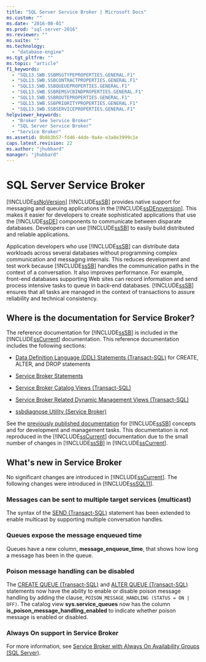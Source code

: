 ```yaml
---
title: "SQL Server Service Broker | Microsoft Docs"
ms.custom: ""
ms.date: "2016-08-01"
ms.prod: "sql-server-2016"
ms.reviewer: ""
ms.suite: ""
ms.technology: 
  - "database-engine"
ms.tgt_pltfrm: ""
ms.topic: "article"
f1_keywords: 
  - "SQL13.SWB.SSBMSGTYPEPROPERTIES.GENERAL.F1"
  - "SQL13.SWB.SSBCONTRACTPROPERTIES.GENERAL.F1"
  - "SQL13.SWB.SSBQUEUEPROPERTIES.GENERAL.F1"
  - "SQL13.SWB.SSBREMSVCBINDPROPERTIES.GENERAL.F1"
  - "SQL13.SWB.SSBROUTEPROPERTIES.GENERAL.F1"
  - "SQL13.SWB.SSBPRIORITYPROPERTIES.GENERAL.F1"
  - "SQL13.SWB.SSBSERVICEPROPERTIES.GENERAL.F1"
helpviewer_keywords: 
  - "Broker See Service Broker"
  - "SQL Server Service Broker"
  - "Service Broker"
ms.assetid: 8b8b3b57-fd46-44de-9a4e-e3a8e3999c1e
caps.latest.revision: 22
ms.author: "jhubbard"
manager: "jhubbard"
---
```

# SQL Server Service Broker
  [!INCLUDE[ssNoVersion](../../../a9notintoc/includes/ssnoversion-md.md)] [!INCLUDE[ssSB](../../../database-engine/configure/windows/includes/sssb-md.md)] provides native support for messaging and queuing applications in the [!INCLUDE[ssDEnoversion](../../../a9notintoc/includes/ssdenoversion-md.md)]. This makes it easier for developers to create sophisticated applications that use the [!INCLUDE[ssDE](../../../a9notintoc/includes/ssde-md.md)] components to communicate between disparate databases. Developers can use [!INCLUDE[ssSB](../../../database-engine/configure/windows/includes/sssb-md.md)] to easily build distributed and reliable applications.  
  
 Application developers who use [!INCLUDE[ssSB](../../../database-engine/configure/windows/includes/sssb-md.md)] can distribute data workloads across several databases without programming complex communication and messaging internals. This reduces development and test work because [!INCLUDE[ssSB](../../../database-engine/configure/windows/includes/sssb-md.md)] handles the communication paths in the context of a conversation. It also improves performance. For example, front-end databases supporting Web sites can record information and send process intensive tasks to queue in back-end databases. [!INCLUDE[ssSB](../../../database-engine/configure/windows/includes/sssb-md.md)] ensures that all tasks are managed in the context of transactions to assure reliability and technical consistency.  
  
## Where is the documentation for Service Broker?  
 The reference documentation for [!INCLUDE[ssSB](../../../database-engine/configure/windows/includes/sssb-md.md)] is included in the [!INCLUDE[ssCurrent](../../../a9notintoc/includes/sscurrent-md.md)] documentation. This reference documentation includes the following sections:  
  
-   [Data Definition Language &#40;DDL&#41; Statements &#40;Transact-SQL&#41;](../Topic/Data%20Definition%20Language%20\(DDL\)%20Statements%20\(Transact-SQL\).md) for CREATE, ALTER, and DROP statements  
  
-   [Service Broker Statements](../../../t-sql/statements/service-broker-statements.md)  
  
-   [Service Broker Catalog Views &#40;Transact-SQL&#41;](../../../relational-databases/reference/system-catalog-views/service-broker-catalog-views-transact-sql.md)  
  
-   [Service Broker Related Dynamic Management Views &#40;Transact-SQL&#41;](../../../relational-databases/reference/system-dynamic-management-views/service-broker-related-dynamic-management-views-transact-sql.md)  
  
-   [ssbdiagnose Utility &#40;Service Broker&#41;](../../../tools/ssbdiagnose/ssbdiagnose-utility-service-broker.md)  
  
 See the [previously published documentation](http://go.microsoft.com/fwlink/?LinkId=231312) for [!INCLUDE[ssSB](../../../database-engine/configure/windows/includes/sssb-md.md)] concepts and for development and management tasks. This documentation is not reproduced in the [!INCLUDE[ssCurrent](../../../a9notintoc/includes/sscurrent-md.md)] documentation due to the small number of changes in [!INCLUDE[ssSB](../../../database-engine/configure/windows/includes/sssb-md.md)] in [!INCLUDE[ssCurrent](../../../a9notintoc/includes/sscurrent-md.md)].  
  
## What's new in Service Broker  
 No significant changes are introduced in [!INCLUDE[ssCurrent](../../../a9notintoc/includes/sscurrent-md.md)].  The following changes were introduced in [!INCLUDE[ssSQL11](../../../a9notintoc/includes/sssql11-md.md)].  
  
### Messages can be sent to multiple target services (multicast)  
 The syntax of the [SEND &#40;Transact-SQL&#41;](../../../t-sql/statements/send-transact-sql.md) statement has been extended to enable multicast by supporting multiple conversation handles.  
  
### Queues expose the message enqueued time  
 Queues have a new column, **message_enqueue_time**, that shows how long a message has been in the queue.  
  
### Poison message handling can be disabled  
 The [CREATE QUEUE &#40;Transact-SQL&#41;](../../../t-sql/statements/create-queue-transact-sql.md) and [ALTER QUEUE &#40;Transact-SQL&#41;](../../../t-sql/statements/alter-queue-transact-sql.md) statements now have the ability to enable or disable poison message handling by adding the clause, `POISON_MESSAGE_HANDLING (STATUS = ON | OFF)`. The catalog view **sys.service_queues** now has the column **is_poison_message_handling_enabled** to indicate whether poison message is enabled or disabled.  
  
### Always On support in Service Broker  
 For more information, see [Service Broker with Always On Availability Groups (SQL Server)](../../../database-engine/availability-groups/windows/service-broker-with-always-on-availability-groups-sql-server.md).  
  
  
